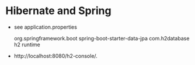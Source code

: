 # Hibernate and Spring
* see application.properties


    <dependency>
        <groupId>org.springframework.boot</groupId>
        <artifactId>spring-boot-starter-data-jpa</artifactId>
    </dependency>
    
     <dependency>
          <groupId>com.h2database</groupId>
          <artifactId>h2</artifactId>
          <scope>runtime</scope>
     </dependency>
     
* http://localhost:8080/h2-console/.